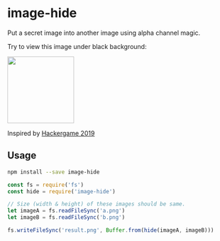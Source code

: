 # image-hide

Put a secret image into another image using alpha channel magic.

Try to view this image under black background:

<img src="https://i.imgur.com/kZ0rj2m.png" width="150" height="150">

Inspired by [Hackergame 2019](https://github.com/ustclug/hackergame2019-writeups/blob/master/official/%E7%99%BD%E4%B8%8E%E5%A4%9C/README.md)

## Usage

```bash
npm install --save image-hide
```

```javascript
const fs = require('fs')
const hide = require('image-hide')

// Size (width & height) of these images should be same.
let imageA = fs.readFileSync('a.png')
let imageB = fs.readFileSync('b.png')

fs.writeFileSync('result.png', Buffer.from(hide(imageA, imageB)))
```